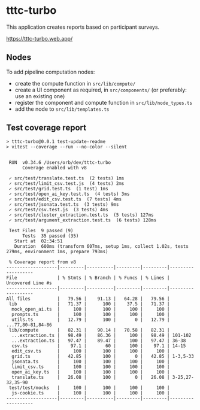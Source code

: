 # tttc-turbo

This application creates reports based on participant surveys.

https://tttc-turbo.web.app/

## Nodes

To add pipeline computation nodes:

- create the compute function in `src/lib/compute/`
- create a UI component as required, in `src/components/` (or preferably: use an existing one)
- register the component and compute function in `src/lib/node_types.ts`
- add the node to `src/lib/templates.ts`

## Test coverage report

```
> tttc-turbo@0.0.1 test-update-readme
> vitest --coverage --run --no-color --silent


 RUN  v0.34.6 /Users/orb/dev/tttc-turbo
      Coverage enabled with v8

 ✓ src/test/translate.test.ts  (2 tests) 1ms
 ✓ src/test/limit_csv.test.js  (4 tests) 2ms
 ✓ src/test/grid.test.ts  (1 test) 1ms
 ✓ src/test/open_ai_key.test.ts  (4 tests) 3ms
 ✓ src/test/edit_csv.test.ts  (7 tests) 4ms
 ✓ src/test/jsonata.test.ts  (3 tests) 9ms
 ✓ src/test/csv.test.js  (3 tests) 4ms
 ✓ src/test/cluster_extraction.test.ts  (5 tests) 127ms
 ✓ src/test/argument_extraction.test.ts  (6 tests) 128ms

 Test Files  9 passed (9)
      Tests  35 passed (35)
   Start at  02:34:51
   Duration  600ms (transform 607ms, setup 1ms, collect 1.02s, tests 279ms, environment 1ms, prepare 793ms)

 % Coverage report from v8
-------------------|---------|----------|---------|---------|-------------------
File               | % Stmts | % Branch | % Funcs | % Lines | Uncovered Line #s 
-------------------|---------|----------|---------|---------|-------------------
All files          |   79.56 |    91.13 |   64.28 |   79.56 |                   
 lib               |   71.37 |      100 |    37.5 |   71.37 |                   
  mock_open_ai.ts  |     100 |      100 |     100 |     100 |                   
  prompts.ts       |     100 |      100 |     100 |     100 |                   
  utils.ts         |   12.79 |      100 |       0 |   12.79 | ...77,80-81,84-86 
 lib/compute       |   82.31 |    90.14 |   70.58 |   82.31 |                   
  ...extraction.ts |   98.49 |    86.36 |     100 |   98.49 | 101-102           
  ...extraction.ts |   97.47 |    89.47 |     100 |   97.47 | 36-38             
  csv.ts           |    97.1 |       60 |     100 |    97.1 | 14-15             
  edit_csv.ts      |     100 |      100 |     100 |     100 |                   
  grid.ts          |   42.85 |      100 |       0 |   42.85 | 1-3,5-33          
  jsonata.ts       |     100 |      100 |     100 |     100 |                   
  limit_csv.ts     |     100 |      100 |     100 |     100 |                   
  open_ai_key.ts   |     100 |      100 |     100 |     100 |                   
  translate.ts     |   26.08 |      100 |       0 |   26.08 | 3-25,27-32,35-90  
 test/test/mocks   |     100 |      100 |     100 |     100 |                   
  js-cookie.ts     |     100 |      100 |     100 |     100 |                   
-------------------|---------|----------|---------|---------|-------------------
```
